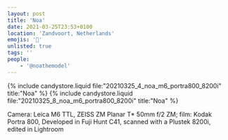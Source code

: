 ```yaml
---
layout: post
title: 'Noa'
date: 2021-03-25T23:53+0100
location: 'Zandvoort, Netherlands'
emojis: '🔞'
unlisted: true
tags: ''
people: 
    - '@noathemodel'
---
```


{% include candystore.liquid file:"20210325_4_noa_m6_portra800_8200i" title:"Noa" %}
{% include candystore.liquid file:"20210325_8_noa_m6_portra800_8200i" title:"Noa" %}

Camera: Leica M6 TTL, ZEISS ZM Planar T\* 50mm f/2 ZM; film: Kodak Portra 800, Developed in Fuji Hunt C41, scanned with a Plustek 8200i, edited in Lightroom